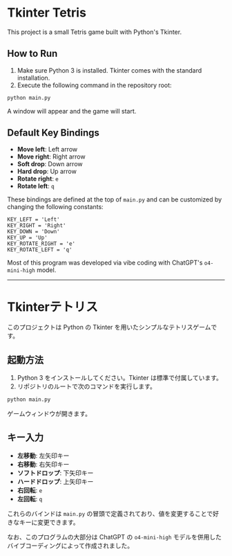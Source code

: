 # Tkinter Tetris

This project is a small Tetris game built with Python's Tkinter.

## How to Run
1. Make sure Python 3 is installed. Tkinter comes with the standard installation.
2. Execute the following command in the repository root:

```bash
python main.py
```

A window will appear and the game will start.

## Default Key Bindings
- **Move left**: Left arrow
- **Move right**: Right arrow
- **Soft drop**: Down arrow
- **Hard drop**: Up arrow
- **Rotate right**: `e`
- **Rotate left**: `q`

These bindings are defined at the top of `main.py` and can be customized by changing the following constants:

```
KEY_LEFT = 'Left'
KEY_RIGHT = 'Right'
KEY_DOWN = 'Down'
KEY_UP = 'Up'
KEY_ROTATE_RIGHT = 'e'
KEY_ROTATE_LEFT = 'q'
```

Most of this program was developed via vibe coding with ChatGPT's `o4-mini-high` model.

---

# Tkinterテトリス

このプロジェクトは Python の Tkinter を用いたシンプルなテトリスゲームです。

## 起動方法
1. Python 3 をインストールしてください。Tkinter は標準で付属しています。
2. リポジトリのルートで次のコマンドを実行します。

```bash
python main.py
```

ゲームウィンドウが開きます。

## キー入力
- **左移動**: 左矢印キー
- **右移動**: 右矢印キー
- **ソフトドロップ**: 下矢印キー
- **ハードドロップ**: 上矢印キー
- **右回転**: `e`
- **左回転**: `q`

これらのバインドは `main.py` の冒頭で定義されており、値を変更することで好きなキーに変更できます。

なお、このプログラムの大部分は ChatGPT の `o4-mini-high` モデルを併用したバイブコーディングによって作成されました。

